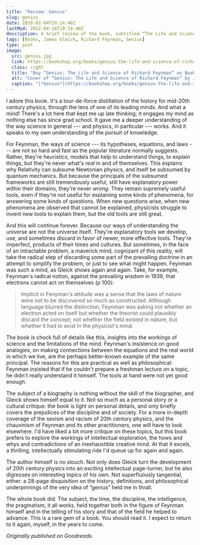 ```yaml
---
title: "Review: Genius"
slug: genius
date: 2018-02-04T19:14:48Z
lastMod: 2022-04-16T19:14:48Z
description: A brief review of the book, subtitled “The Life and Science of Richard Feynman”, by James Gleick.
tags: [Books, James Gleick, Richard Feynman, Genius]
type: post
image:
  src: genius.jpg
  link: https://bookshop.org/books/genius-the-life-and-science-of-richard-feynman/9780679747048
  class: right
  title: "Buy “Genius: The Life and Science of Richard Feynman” on Bookshop.org"
  alt: "Cover of “Genius: The Life and Science of Richard Feynman” by James Gleick"
  caption: "[*Genius*](https://bookshop.org/books/genius-the-life-and-science-of-richard-feynman/9780679747048), by James Gleick<br/>1992 Vintage Books"
---
```


I adore this book. It's a tour-de-force distillation of the history for mid-20th
century physics, through the lens of one of its leading minds. And what a mind!
There's a lot here that kept me up late thinking; it engages my mind as nothing
else has since grad school. It gave me a deeper understanding of the way science
in general --- and physics, in particular --- works. And it speaks to my own
understanding of the pursuit of knowledge.

For Feynman, the ways of science --- its hypotheses, equations, and laws --- are
not so hard and fast as the popular literature normally suggests. Rather,
they're heuristics, models that help to understand things, to explain things,
but they're never what's *real* in and of themselves. This explains why
Relativity can subsume Newtonian physics, and itself be subsumed by quantum
mechanics. But because the principals of the subsumed frameworks are still
tremendously useful, still have explanatory power within their domains, they're
never *wrong*. They remain supremely useful tools, even if they're not useful
for explaining some kinds of phenomena, for answering some kinds of questions.
When new questions arise, when new phenomena are observed that cannot be
explained, physicists struggle to invent new tools to explain them, but the old
tools are still great.

And this will continue forever. Because our ways of understanding the universe
are not the universe itself. They're explanatory tools we develop, use, and
sometimes discard in favor of newer, more effective tools. They're imperfect,
products of their times and cultures. But sometimes, in the face of an
intractable problem, a maverick mind, cognizant of this reality, will take the
radical step of discarding some part of the prevailing doctrine in an attempt to
simplify the problem, or just to see what might happen. Feynman was such a mind,
as Gleick shows again and again. Take, for example, Feynman's radical notion,
against the prevailing wisdom in 1939, that electrons cannot act on themselves
(p 100):

> Implicit in Fenyman's attitude was a sense that the laws of nature were not to
> be discovered so much as constructed. Although language blurred the
> distinction, Feynman was asking not whether an electron acted on itself but
> whether the theorist could plausibly discard the concept; not whether the
> field existed in nature, but whether it had to exist in the physicist's mind.

The book is chock full of details like this, insights into the workings of
science and the limitations of the mind. Feynman's insistence on good analogies,
on making connections between the equations and the real world in which we live,
are the perhaps better-known example of the same principal. The reasons for this
are practical as well as philosophical: Feynman insisted that if he couldn't
prepare a freshman lecture on a topic, he didn't really understand it himself.
The tools at hand were not yet good enough.

The subject of a biography is nothing without the skill of the biographer, and
Gleick shows himself equal to it. Not so much as a personal story or a cultural
critique: the book is light on personal details, and only briefly covers the
prejudices of the discipline and of society. For a more in-depth coverage of the
sexism and racism of 20th century physics, and the chauvinism of Feynman and its
other practitioners, one will have to look elsewhere. I'd have liked a bit more
critique on these topics, but this book prefers to explore the workings of
intellectual exploration, the hows and whys and contradictions of an
inexhaustible creative mind. At that it excels, a thrilling, intellectually
stimulating ride I'd queue up for again and again.

The author himself is no slouch. Not only does Gleick turn the development of
20th century physics into an exciting intellectual page-turner, but he also
digresses on interesting topics of his own. Not superfluously tangential,
either: a 28-page disquisition on the history, definitions, and philosophical
underpinnings of the very idea of “genius” held me in thrall.

The whole book did. The subject, the time, the discipline, the intelligence, the
pragmatism, it all works, held together both in the figure of Feynman himself
and in the telling of his story and that of the field he helped to advance. This
is a rare gem of a book. You should read it. I expect to return to it again,
myself, in the years to come.

*Originally published on Goodreads.*
